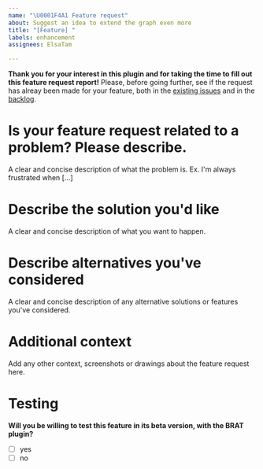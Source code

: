 ```yaml
---
name: "\U0001F4A1 Feature request"
about: Suggest an idea to extend the graph even more
title: "[Feature] "
labels: enhancement
assignees: ElsaTam

---
```


**Thank you for your interest in this plugin and for taking the time to fill out this feature request report!** Please, before going further, see if the request has alreay been made for your feature, both in the [existing issues](https://github.com/ElsaTam/obsidian-extended-graph/issues?q=label%3Aenhancement%20) and in the [backlog](https://github.com/users/ElsaTam/projects/3).

# Is your feature request related to a problem? Please describe.
A clear and concise description of what the problem is. Ex. I'm always frustrated when [...]

# Describe the solution you'd like
A clear and concise description of what you want to happen.

# Describe alternatives you've considered
A clear and concise description of any alternative solutions or features you've considered.

# Additional context
Add any other context, screenshots or drawings about the feature request here.

# Testing
**Will you be willing to test this feature in its beta version, with the BRAT plugin?**
- [ ] yes
- [ ] no
